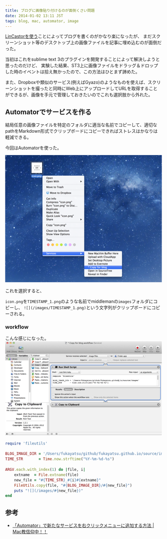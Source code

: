 ```yaml
---
title: ブログに画像貼り付けるのが面倒くさい問題
date: 2014-01-02 13:11 JST
tags: blog, mac, automator, image
---
```


[LinCastorを使う](/2013/12/21/blog/)ことによってブログを書くのがかなり楽になったが、
まだスクリーンショット等のデスクトップ上の画像ファイルを記事に埋め込むのが面倒だった。

当初はこれをsublime text 3のプラグインを開発することによって解決しようと思ったのだけど、
実験した結果、ST3上に画像ファイルをドラッグ＆ドロップした時のイベントは拾え無かったので、この方法はひとまず諦めた。


また、Dropboxや類似のサービス(例えばGyazo)のようなものを使えば、スクリーンショットを撮ったと同時にWeb上にアップロードしてURLを取得することができるが、画像を手元で管理しておきたいのでこれも選択肢から外れた。


## Automatorでサービスを作る

結局任意の画像ファイルを特定のフォルダに適当な名前でコピーして、適切なpathをMarkdown形式でクリップボードにコピーできればストレスはかなりは軽減できる。

今回はAutomatorを使った。

![](/images/2014-01-02-1388636648_1.png)

これを選択すると、

`icon.png`を`TIMESTAMP_1.png`のような名前でmiddlemanの`images`フォルダにコピーし、
`![](/images/TIMESTAMP_1.png)`という文字列がクリップボードにコピーされる。


### workflow
こんな感じになった。
![](/images/2014-01-02-1388636935_1.png)


```ruby
require 'fileutils'

BLOG_IMAGE_DIR = '/Users/fukayatsu/github/fukayatsu.github.io/source/images'
TIME_STR       = Time.now.strftime("%Y-%m-%d-%s")

ARGV.each.with_index(1) do |file, i|
    extname  = File.extname(file)
    new_file = "#{TIME_STR}_#{i}#{extname}"
    FileUtils.copy(file, "#{BLOG_IMAGE_DIR}/#{new_file}")
    puts "![](/images/#{new_file})"
end
```


## 参考
- [「Automator」で新たなサービスを右クリックメニューに追加する方法 | Mac教信仰中！！](http://taiyaki.main.jp/wordpress/2013/03/08/%E3%80%8Cautomator%E3%80%8D%E3%81%A7%E6%96%B0%E3%81%9F%E3%81%AA%E3%82%B5%E3%83%BC%E3%83%93%E3%82%B9%E3%82%92%E5%8F%B3%E3%82%AF%E3%83%AA%E3%83%83%E3%82%AF%E3%83%A1%E3%83%8B%E3%83%A5%E3%83%BC%E3%81%AB/)